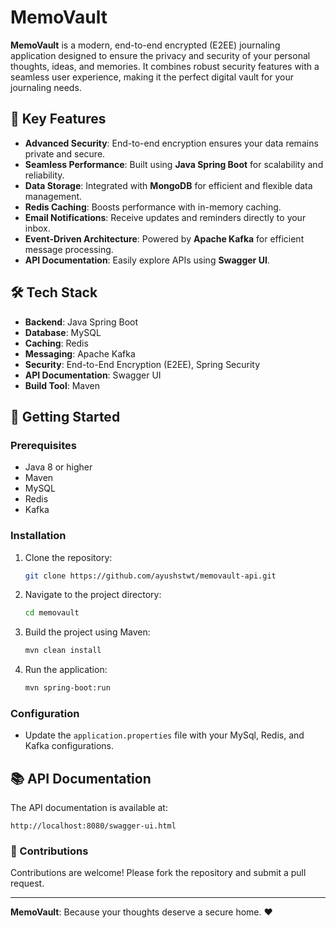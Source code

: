 # MemoVault

**MemoVault** is a modern, end-to-end encrypted (E2EE) journaling application designed to ensure the privacy and security of your personal thoughts, ideas, and memories. It combines robust security features with a seamless user experience, making it the perfect digital vault for your journaling needs.

## 🔑 Key Features

- **Advanced Security**: End-to-end encryption ensures your data remains private and secure.
- **Seamless Performance**: Built using **Java Spring Boot** for scalability and reliability.
- **Data Storage**: Integrated with **MongoDB** for efficient and flexible data management.
- **Redis Caching**: Boosts performance with in-memory caching.
- **Email Notifications**: Receive updates and reminders directly to your inbox.
- **Event-Driven Architecture**: Powered by **Apache Kafka** for efficient message processing.
- **API Documentation**: Easily explore APIs using **Swagger UI**.

## 🛠️ Tech Stack

- **Backend**: Java Spring Boot
- **Database**: MySQL
- **Caching**: Redis
- **Messaging**: Apache Kafka
- **Security**: End-to-End Encryption (E2EE), Spring Security
- **API Documentation**: Swagger UI
- **Build Tool**: Maven

## 🚀 Getting Started

### Prerequisites

- Java 8 or higher
- Maven
- MySQL
- Redis
- Kafka

### Installation

1. Clone the repository:
   ```bash
   git clone https://github.com/ayushstwt/memovault-api.git
   ```
2. Navigate to the project directory:
   ```bash
   cd memovault
   ```
3. Build the project using Maven:
   ```bash
   mvn clean install
   ```
4. Run the application:
   ```bash
   mvn spring-boot:run
   ```

### Configuration

- Update the `application.properties` file with your MySql, Redis, and Kafka configurations.

## 📚 API Documentation

The API documentation is available at:
```
http://localhost:8080/swagger-ui.html
```

### 🌟 Contributions

Contributions are welcome! Please fork the repository and submit a pull request.

---

**MemoVault**: Because your thoughts deserve a secure home. ❤️
